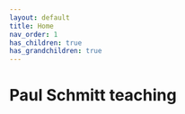 ```yaml
---
layout: default
title: Home
nav_order: 1
has_children: true
has_grandchildren: true
---
```


# Paul Schmitt teaching